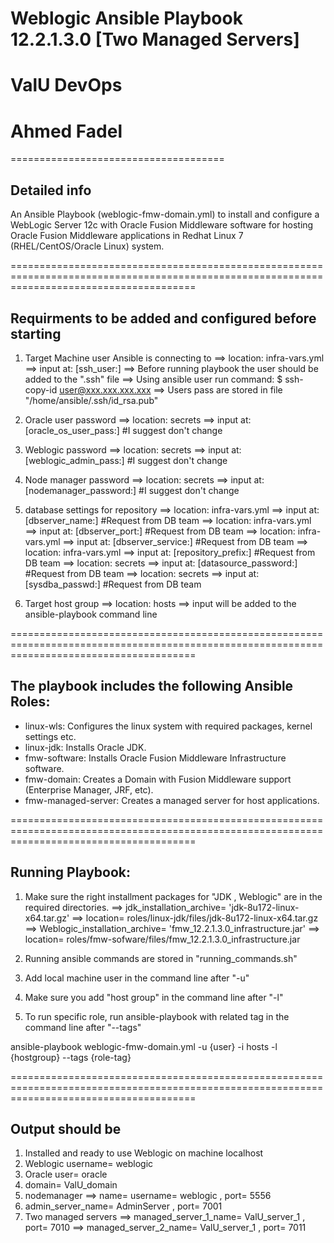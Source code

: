 Weblogic Ansible Playbook  12.2.1.3.0 [Two Managed Servers]
======================================
# ValU DevOps
# Ahmed Fadel
=====================================


## Detailed info

An Ansible Playbook (weblogic-fmw-domain.yml) to install and configure a WebLogic Server 12c with 
Oracle Fusion Middleware software for hosting Oracle Fusion Middleware applications in Redhat Linux 7 (RHEL/CentOS/Oracle Linux) system.

============================================================================================================================================

## Requirments to be added and configured before starting

1. Target Machine user Ansible is connecting to
    ==> location: infra-vars.yml    ==> input at: [ssh_user:]
    ==> Before running playbook the user should be added to the ".ssh" file
    ==> Using ansible user run command:    $ ssh-copy-id user@xxx.xxx.xxx.xxx 
    ==> Users pass are stored in file "/home/ansible/.ssh/id_rsa.pub"

2. Oracle user password 
    ==> location: secrets ==> input at: [oracle_os_user_pass:]  #I suggest don't change

3. Weblogic password
    ==> location: secrets ==> input at: [weblogic_admin_pass:]  #I suggest don't change

4. Node manager password
    ==> location: secrets ==> input at: [nodemanager_password:]  #I suggest don't change

5. database settings for repository
    ==> location: infra-vars.yml    ==> input at: [dbserver_name:]   #Request from DB team
    ==> location: infra-vars.yml    ==> input at: [dbserver_port:]   #Request from DB team
    ==> location: infra-vars.yml    ==> input at: [dbserver_service:]   #Request from DB team
    ==> location: infra-vars.yml    ==> input at: [repository_prefix:]   #Request from DB team
    ==> location: secrets ==> input at: [datasource_password:]   #Request from DB team
    ==> location: secrets ==> input at: [sysdba_passwd:]   #Request from DB team

6. Target host group
    ==> location: hosts     ==> input will be added to the ansible-playbook command line

============================================================================================================================================
## The playbook includes the following Ansible Roles:
- linux-wls: Configures the linux system with required packages, kernel settings etc.
- linux-jdk: Installs Oracle JDK.
- fmw-software: Installs Oracle Fusion Middleware Infrastructure software.
- fmw-domain: Creates a Domain with Fusion Middleware support (Enterprise Manager, JRF, etc).
- fmw-managed-server: Creates a managed server for host applications.

============================================================================================================================================
## Running Playbook:

1. Make sure the right installment packages for "JDK , Weblogic" are in the required directories.
    ==> jdk_installation_archive= 'jdk-8u172-linux-x64.tar.gz'      ==> location= roles/linux-jdk/files/jdk-8u172-linux-x64.tar.gz
    ==> Weblogic_installation_archive= 'fmw_12.2.1.3.0_infrastructure.jar'      ==> location= roles/fmw-sofware/files/fmw_12.2.1.3.0_infrastructure.jar

2. Running ansible commands are stored in "running_commands.sh"

3. Add local machine user in the command line after "-u"

4. Make sure you add "host group" in the command line after "-l"

5. To run specific role, run ansible-playbook with related tag in the command line after "--tags"

ansible-playbook weblogic-fmw-domain.yml -u {user} -i hosts -l {hostgroup} --tags {role-tag}



============================================================================================================================================

## Output should be
01. Installed and ready to use Weblogic on machine localhost
02. Weblogic username= weblogic
03. Oracle user= oracle
04. domain= ValU_domain
05. nodemanager         ==> name= username= weblogic , port= 5556
06. admin_server_name= AdminServer , port= 7001
07. Two managed servers     ==> managed_server_1_name= ValU_server_1 , port= 7010
                            ==> managed_server_2_name= ValU_server_1 , port= 7011
